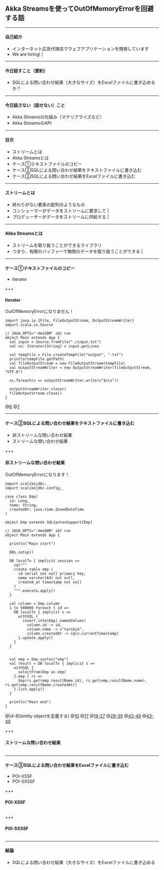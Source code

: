 ## Akka Streamsを使ってOutOfMemoryErrorを回避する話

---

#### <span class="underline">自己紹介</span>

- インターネット広告代理店でウェブアプリケーションを開発しています
- We are hiring! |

---

#### <span class="underline">今日話すこと（要約）</span>

- SQLによる問い合わせ結果（大きなサイズ）をExcelファイルに書き込めるか？

---

#### <span class="underline">今日話さない（話せない）こと</span>

- Akka Streamsの仕組み（マテリアライズなど）
- Akka StreamsのAPI

---

#### <span class="underline">目次</span>

- ストリームとは
- Akka Streamsとは
- ケース①テキストファイルのコピー
- ケース②SQLによる問い合わせ結果をテキストファイルに書き込む
- ケース③SQLによる問い合わせ結果をExcelファイルに書き込む

---

#### <span class="underline">ストリームとは</span>

- 終わりがない要素の配列のようなもの
- コンシューマーがデータをストリームに要求して |
- プロデューサーがデータをストリームに供給する |

---

#### <span class="underline">Akka Streamsとは</span>

- ストリームを取り扱うことができるライブラリ
- つまり、有限のバッファーで無限のデータを取り扱うことができる |

---

#### <span class="underline">ケース①テキストファイルのコピー</span>

- Iterator

+++

#### <span class="underline">Iterator</span>

OutOfMemoryErrorになりません！

```
import java.io.{File, FileOutputStream, OutputStreamWriter}
import scala.io.Source

// JAVA_OPTS="-Xmx50M" sbt run
object Main extends App {
  val input = Source.fromFile("./input.txt")
  val xs: Iterator[String] = input.getLines

  val tempFile = File.createTempFile("output", ".txt")
  println(tempFile.getPath)
  val fileOutputStream = new FileOutputStream(tempFile)
  val outputStreamWriter = new OutputStreamWriter(fileOutputStream, "UTF-8")

  xs.foreach(x => outputStreamWriter.write(s"$x\n"))

  outputStreamWriter.close()
  fileOutputStream.close()
}
```
@[6](ファイルサイズが50MB以上のファイルを使います)
@[7](イテレーターなのでOutOfMemoryErrorになりません)

---

#### <span class="underline">ケース②SQLによる問い合わせ結果をテキストファイルに書き込む</span>

- 非ストリームな問い合わせ結果
- ストリームな問い合わせ結果

+++

#### <span class="underline">非ストリームな問い合わせ結果</span>

OutOfMemoryErrorになります！

```
import scalikejdbc._
import scalikejdbc.config._

case class Emp(
  id: Long,
  name: String,
  createdAt: java.time.ZonedDateTime
)

object Emp extends SQLSyntaxSupport[Emp]

// JAVA_OPTS="-Xmx80M" sbt run
object Main extends App {

  println("Main start")

  DBs.setup()

  DB localTx { implicit session =>
    sql"""
    create table emp (
      id serial not null primary key,
      name varchar(64) not null,
      created_at timestamp not null
    )
    """.execute.apply()
  }

  val column = Emp.column
  1 to 500000 foreach { id =>
    DB localTx { implicit s =>
      withSQL {
        insert.into(Emp).namedValues(
          column.id -> id,
          column.name -> s"taro$id",
          column.createdAt -> sqls.currentTimestamp)
      }.update.apply()
    }
  }


  val emp = Emp.syntax("emp")
  val result = DB localTx { implicit s =>
    withSQL {
      selectFrom(Emp as emp)
    }.map { rs =>
      Emp(rs.get(emp.resultName.id), rs.get(emp.resultName.name), rs.get(emp.resultName.createdAt))
    }.list.apply()
  }

  println("Main end")
}
```
@[4-8](entity objectを定義する)
@[10](extractorを定義する)
@[17](データベース接続をセットアップする)
@[19-27](テーブルを作成する)
@[29-39](50万件のレコードを登録する)
@[43-49](50万件のレコードを取得する)
@[43-49](OutOfMemoryErrorになります)

+++

#### <span class="underline">ストリームな問い合わせ結果</span>

```
```

---

#### <span class="underline">ケース③SQLによる問い合わせ結果をExcelファイルに書き込む</span>

- POI-XSSF
- POI-SXSSF

+++

#### <span class="underline">POI-XSSF</span>

```
```

+++

#### <span class="underline">POI-SXSSF</span>

```
```

---

#### <span class="underline">結論</span>

- SQLによる問い合わせ結果（大きなサイズ）をExcelファイルに書き込める
